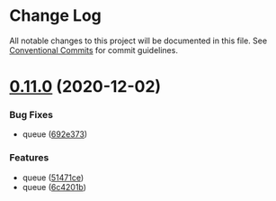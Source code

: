 # Change Log

All notable changes to this project will be documented in this file.
See [Conventional Commits](https://conventionalcommits.org) for commit guidelines.

# [0.11.0](https://github.com/izatop/typesafeunit/compare/v0.10.11...v0.11.0) (2020-12-02)


### Bug Fixes

* queue ([692e373](https://github.com/izatop/typesafeunit/commit/692e37336521462de855bf4f624b286a8dbf2489))


### Features

* queue ([51471ce](https://github.com/izatop/typesafeunit/commit/51471cee51e254e5719c3ae871c17025d913565b))
* queue ([6c4201b](https://github.com/izatop/typesafeunit/commit/6c4201b02fcc94cad2dc4437eab6b7b1bed718d9))
